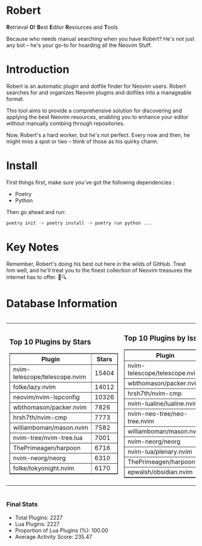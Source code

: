 # Robert

**R**etrieval
**O**f
**B**est
**E**ditor
**R**esources and
**T**ools

Because who needs manual searching when you have Robert?
He's not just any bot – he's your go-to for hoarding all the Neovim Stuff.

# Introduction
Robert is an automatic plugin and dotfile finder for Neovim users. Robert searches for and organizes Neovim plugins and dotfiles into a manageable format.

This tool aims to provide a comprehensive solution for discovering and applying the best Neovim resources, enabling you to enhance your editor without manually combing through repositories.

Now, Robert's a hard worker, but he's not perfect. Every now and then, he might miss a spot or two – think of those as his quirky charm. 

# Install
 First things first, make sure you've got the following dependencies :
  - Poetry 
  - Python 

Then go ahead and run:

```bash
poetry init -> poetry install -> poetry run python ...
```
# Key Notes

Remember, Robert's doing his best out here in the wilds of GitHub. Treat him well, and he'll treat you to the finest collection of Neovim treasures the internet has to offer. 🎩🔍


# Database Information

<div style='display:flex;flex-direction:row;justify-content:space-between;'><table><tr><td><h3>Top 10 Plugins by Stars</h3><table border="1"><tr><th>Plugin</th><th>Stars</th></tr><tr><td>nvim-telescope/telescope.nvim</td><td>15404</td></tr><tr><td>folke/lazy.nvim</td><td>14012</td></tr><tr><td>neovim/nvim-lspconfig</td><td>10326</td></tr><tr><td>wbthomason/packer.nvim</td><td>7826</td></tr><tr><td>hrsh7th/nvim-cmp</td><td>7773</td></tr><tr><td>williamboman/mason.nvim</td><td>7582</td></tr><tr><td>nvim-tree/nvim-tree.lua</td><td>7001</td></tr><tr><td>ThePrimeagen/harpoon</td><td>6716</td></tr><tr><td>nvim-neorg/neorg</td><td>6310</td></tr><tr><td>folke/tokyonight.nvim</td><td>6170</td></tr></table></td><td><h3>Top 10 Plugins by Issues</h3><table border="1"><tr><th>Plugin</th><th>Issues</th></tr><tr><td>nvim-telescope/telescope.nvim</td><td>362</td></tr><tr><td>wbthomason/packer.nvim</td><td>306</td></tr><tr><td>hrsh7th/nvim-cmp</td><td>274</td></tr><tr><td>nvim-lualine/lualine.nvim</td><td>221</td></tr><tr><td>nvim-neo-tree/neo-tree.nvim</td><td>218</td></tr><tr><td>williamboman/mason.nvim</td><td>187</td></tr><tr><td>nvim-neorg/neorg</td><td>174</td></tr><tr><td>nvim-lua/plenary.nvim</td><td>143</td></tr><tr><td>ThePrimeagen/harpoon</td><td>115</td></tr><tr><td>epwalsh/obsidian.nvim</td><td>115</td></tr></table></td><td><h3>Top 10 Plugins by Forks</h3><table border="1"><tr><th>Plugin</th><th>Forks</th></tr><tr><td>neovim/nvim-lspconfig</td><td>2051</td></tr><tr><td>nvim-telescope/telescope.nvim</td><td>822</td></tr><tr><td>nvim-tree/nvim-tree.lua</td><td>605</td></tr><tr><td>nvim-lualine/lualine.nvim</td><td>462</td></tr><tr><td>folke/tokyonight.nvim</td><td>409</td></tr><tr><td>hrsh7th/nvim-cmp</td><td>385</td></tr><tr><td>ThePrimeagen/harpoon</td><td>364</td></tr><tr><td>folke/lazy.nvim</td><td>336</td></tr><tr><td>jackMort/ChatGPT.nvim</td><td>311</td></tr><tr><td>nvimdev/lspsaga.nvim</td><td>286</td></tr></table></td></tr></table></div>

### Final Stats
- Total Plugins: 2227
- Lua Plugins: 2227
- Proportion of Lua Plugins (%): 100.00
- Average Activity Score: 235.47
